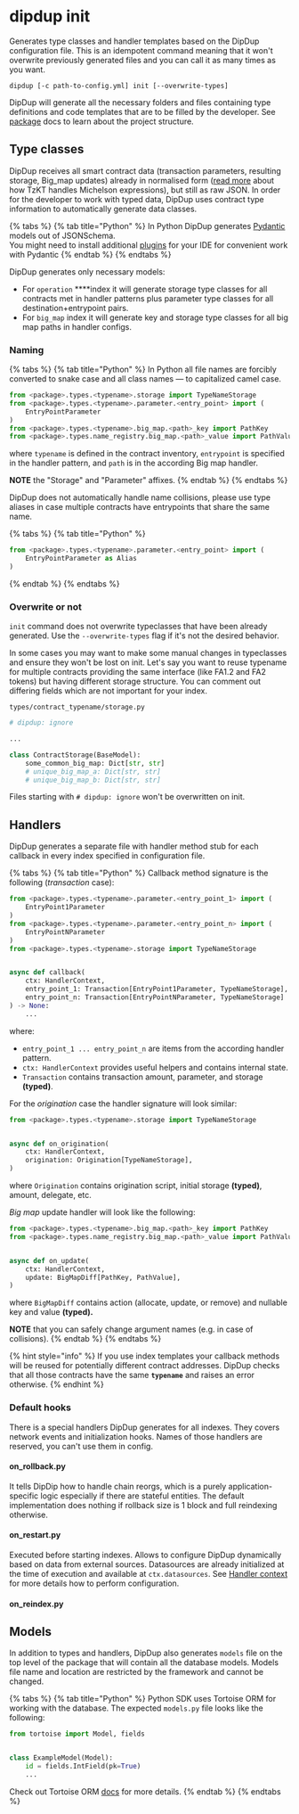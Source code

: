 # dipdup init

Generates type classes and handler templates based on the DipDup configuration file. This is an idempotent command meaning that it won't overwrite previously generated files and you can call it as many times as you want.

```text
dipdup [-c path-to-config.yml] init [--overwrite-types]
```

DipDup will generate all the necessary folders and files containing type definitions and code templates that are to be filled by the developer. See [package](../config-reference/package.md#package-structure) docs to learn about the project structure.

## Type classes

DipDup receives all smart contract data \(transaction parameters, resulting storage, Big\_map updates\) already in normalised form \([read more](https://baking-bad.org/blog/2021/03/03/tzkt-v14-released-with-improved-smart-contract-data-and-websocket-api/) about how TzKT handles Michelson expressions\), but still as raw JSON. In order for the developer to work with typed data, DipDup uses contract type information to automatically generate data classes.

{% tabs %}
{% tab title="Python" %}
In Python DipDup generates [Pydantic](https://pydantic-docs.helpmanual.io/datamodel_code_generator/) models out of JSONSchema.  
You might need to install additional [plugins](https://pydantic-docs.helpmanual.io/pycharm_plugin/) for your IDE for convenient work with Pydantic
{% endtab %}
{% endtabs %}

DipDup generates only necessary models:

* For `operation` ****index it will generate storage type classes for all contracts met in handler patterns plus parameter type classes for all destination+entrypoint pairs.
* For `big_map` index it will generate key and storage type classes for all big map paths in handler configs.

### Naming

{% tabs %}
{% tab title="Python" %}
In Python all file names are forcibly converted to snake case and all class names — to capitalized camel case.

```python
from <package>.types.<typename>.storage import TypeNameStorage
from <package>.types.<typename>.parameter.<entry_point> import (
    EntryPointParameter
)
from <package>.types.<typename>.big_map.<path>_key import PathKey
from <package>.types.name_registry.big_map.<path>_value import PathValue
```

where `typename` is defined in the contract inventory, `entrypoint` is specified in the handler pattern, and `path` is in the according Big map handler.

**NOTE** the "Storage" and "Parameter" affixes.
{% endtab %}
{% endtabs %}

DipDup does not automatically handle name collisions, please use type aliases in case multiple contracts have entrypoints that share the same name.

{% tabs %}
{% tab title="Python" %}
```python
from <package>.types.<typename>.parameter.<entry_point> import (
    EntryPointParameter as Alias
)
```
{% endtab %}
{% endtabs %}

### Overwrite or not

`init` command does not overwrite typeclasses that have been already generated. Use the `--overwrite-types` flag if it's not the desired behavior.

In some cases you may want to make some manual changes in typeclasses and ensure they won't be lost on init. Let's say you want to reuse typename for multiple contracts providing the same interface \(like FA1.2 and FA2 tokens\) but having different storage structure. You can comment out differing fields which are not important for your index.

`types/contract_typename/storage.py`

```python
# dipdup: ignore

...

class ContractStorage(BaseModel):
    some_common_big_map: Dict[str, str]
    # unique_big_map_a: Dict[str, str]
    # unique_big_map_b: Dict[str, str]
```

Files starting with `# dipdup: ignore` won't be overwritten on init.

## Handlers

DipDup generates a separate file with handler method stub for each callback in every index specified in configuration file.

{% tabs %}
{% tab title="Python" %}
Callback method signature is the following \(_transaction_ case\):

```python
from <package>.types.<typename>.parameter.<entry_point_1> import (
    EntryPoint1Parameter
)
from <package>.types.<typename>.parameter.<entry_point_n> import (
    EntryPointNParameter
)
from <package>.types.<typename>.storage import TypeNameStorage


async def callback(
    ctx: HandlerContext,
    entry_point_1: Transaction[EntryPoint1Parameter, TypeNameStorage],
    entry_point_n: Transaction[EntryPointNParameter, TypeNameStorage]
) -> None:
    ...
```

where:

*  `entry_point_1 ... entry_point_n` are items from the according handler pattern.
* `ctx: HandlerContext` provides useful helpers and contains internal state.
* `Transaction` contains transaction amount, parameter, and storage **\(typed\)**.

For the _origination_ case the handler signature will look similar:

```python
from <package>.types.<typename>.storage import TypeNameStorage


async def on_origination(
    ctx: HandlerContext,
    origination: Origination[TypeNameStorage],
)
```

where `Origination` contains origination script, initial storage **\(typed\)**, amount, delegate, etc.

_Big map_ update handler will look like the following:

```python
from <package>.types.<typename>.big_map.<path>_key import PathKey
from <package>.types.name_registry.big_map.<path>_value import PathValue


async def on_update(
    ctx: HandlerContext,
    update: BigMapDiff[PathKey, PathValue],
)
```

where `BigMapDiff` contains action \(allocate, update, or remove\) and nullable key and value **\(typed\).**

**NOTE** that you can safely change argument names \(e.g. in case of collisions\).
{% endtab %}
{% endtabs %}

{% hint style="info" %}
If you use index templates your callback methods will be reused for potentially different contract addresses. DipDup checks that all those contracts have the same **`typename`** and raises an error otherwise.
{% endhint %}

### Default hooks

There is a special handlers DipDup generates for all indexes. They covers network events and initialization hooks. Names of those handlers are reserved, you can't use them in config.

#### on\_rollback.py

It tells DipDip how to handle chain reorgs, which is a purely application-specific logic especially if there are stateful entities. The default implementation does nothing if rollback size is 1 block and full reindexing otherwise.

#### on\_restart.py

Executed before starting indexes. Allows to configure DipDup dynamically based on data from external sources. Datasources are already initialized at the time of execution and available at `ctx.datasources`. See [Handler context](../advanced/handler-context.md) for more details how to perform configuration.

#### on\_reindex.py





## Models

In addition to types and handlers, DipDup also generates `models` file on the top level of the package that will contain all the database models. Models file name and location are restricted by the framework and cannot be changed.

{% tabs %}
{% tab title="Python" %}
Python SDK uses Tortoise ORM for working with the database. The expected `models.py` file looks like the following:

```python
from tortoise import Model, fields


class ExampleModel(Model):
    id = fields.IntField(pk=True)
    ...
```

Check out Tortoise ORM [docs](https://tortoise-orm.readthedocs.io/en/latest/getting_started.html#tutorial) for more details.
{% endtab %}
{% endtabs %}

